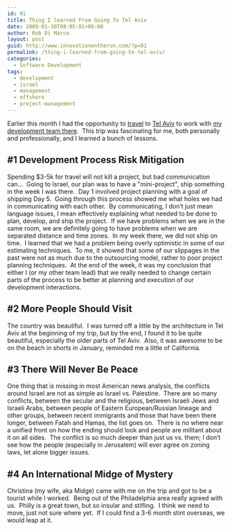 ```yaml
---
id: 91
title: Thing I learned From Going To Tel Aviv
date: 2009-01-30T08:05:01+00:00
author: Rob Di Marco
layout: post
guid: http://www.innovationontherun.com/?p=91
permalink: /thing-i-learned-from-going-to-tel-aviv/
categories:
  - Software Development
tags:
  - development
  - israel
  - management
  - offshore
  - project-management
---
```

Earlier this month I had the opportunity to [travel](http://picasaweb.google.com/robdimarco/IsraelTrip#) to [Tel Aviv](http://maps.google.com/maps?q=tel+aviv&oe=utf-8&client=firefox-a&ie=UTF8&split=0&gl=us&ll=32.095809,34.774808&spn=0.006844,0.012156&t=h&z=17) to work with [my development team there](http://sergata.com/).&nbsp; This trip was fascinating for me, both personally and professionally, and I learned a bunch of lessons.

## #1 Development Process Risk Mitigation

Spending $3-5k for travel will not kill a project, but bad communication can&#8230;&nbsp; Going to Israel, our plan was to have a "mini-project", ship something in the week I was there.&nbsp; Day 1 involved project planning with a goal of shipping Day 5.&nbsp; Going through this process showed me what holes we had in communicating with each other.&nbsp; By communicating, I don&#8217;t just mean language issues, I mean effectively explaining what needed to be done to plan, develop, and ship the project.&nbsp; If we have problems when we are in the same room, we are definitely going to have problems when we are separated distance and time zones.&nbsp; In my week there, we did not ship on time.&nbsp; I learned that we had a problem being overly optimistic in some of our estimating techniques.&nbsp; To me, it showed that some of our slippages in the past were not as much due to the outsourcing model, rather to poor project planning techniques.&nbsp; At the end of the week, it was my conclusion that either I (or my other team lead) that we really needed to change certain parts of the process to be better at planning and execution of our development interactions.

## #2 More People Should Visit

The country was beautiful.&nbsp; I was turned off a little by the architecture in Tel Aviv at the beginning of my trip, but by the end, I found it to be quite beautiful, especially the older parts of Tel Aviv.&nbsp; Also, it was awesome to be on the beach in shorts in January, reminded me a little of California.

## #3 There Will Never Be Peace

One thing that is missing in most American news analysis, the conflicts around Israel are not as simple as Israel vs. Palestine.&nbsp; There are so many conflicts, between the secular and the religious, between Israeli Jews and Israeli Arabs, between people of Eastern European/Russian lineage and other groups, between recent immigrants and those that have been there longer, between Fatah and Hamas, the list goes on.&nbsp; There is no where near a unified front on how the ending should look and people are militant about it on all sides.&nbsp; The conflict is so much deeper than just us vs. them; I don&#8217;t see how the people (especially in Jerusalem) will ever agree on zoning laws, let alone bigger issues.

## #4 An International Midge of Mystery

Christina (my wife, aka Midge) came with me on the trip and got to be a tourist while I worked.&nbsp; Being out of the Philadelphia area really agreed with us.&nbsp; Philly is a great town, but so insular and stifling.&nbsp; I think we need to move, just not sure where yet.&nbsp; If I could find a 3-6 month stint overseas, we would leap at it.